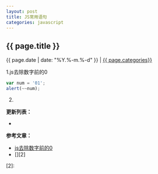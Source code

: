 ```yaml
---
layout: post
title: JS常用语句
categories: javascript
---
```


## {{ page.title }}

{{ page.date | date: "%Y.%-m.%-d" }} | <a href="/archive#{{ page.categories }}">{{ page.categories}}</a>

1.js去除数字前的0

```javascript
var num = '01';
alert(~~num);
```

2.

**更新列表：**

*



**参考文章：**

* [js去除数字前的0][1]
* [][2]

[1]: https://blog.csdn.net/maxu12345/article/details/47048355
[2]: 